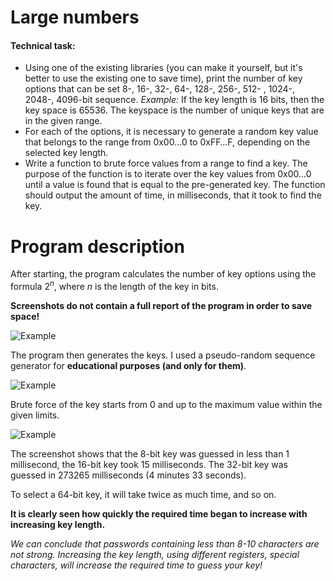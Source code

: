 # Large numbers

#### Technical task:
+ Using one of the existing libraries (you can make it yourself, but it's better to use the existing one to save time), print the number of key options that can be set 8-, 16-, 32-, 64-, 128-, 256-, 512- , 1024-, 2048-, 4096-bit sequence. *Example:* If the key length is 16 bits, then the key space is 65536. The keyspace is the number of unique keys that are in the given range.
+ For each of the options, it is necessary to generate a random key value that belongs to the range from 0x00…0 to 0xFF…F, depending on the selected key length.
+ Write a function to brute force values ​​from a range to find a key. The purpose of the function is to iterate over the key values from 0x00...0 until a value is found that is equal to the pre-generated key. The function should output the amount of time, in milliseconds, that it took to find the key.


# Program description
After starting, the program calculates the number of key options using the formula $2^n$, where $n$ is the length of the key in bits.

**Screenshots do not contain a full report of the program in order to save space!**

![Example](https://user-images.githubusercontent.com/47121348/169698195-5744c7bb-5c52-4e40-ba55-3544c4568b70.png)

The program then generates the keys. I used a pseudo-random sequence generator for **educational purposes (and only for them)**.

![Example](https://user-images.githubusercontent.com/47121348/169697206-c5c4608d-a19d-486c-9101-9a7605113ca3.png)


Brute force of the key starts from 0 and up to the maximum value within the given limits.

![Example](https://user-images.githubusercontent.com/47121348/169697313-177a92e1-3568-409d-9c4d-abd10d57ccac.png)


The screenshot shows that the 8-bit key was guessed in less than 1 millisecond, the 16-bit key took 15 milliseconds.
The 32-bit key was guessed in 273265 milliseconds (4 minutes 33 seconds).

To select a 64-bit key, it will take twice as much time, and so on.

**It is clearly seen how quickly the required time began to increase with increasing key length.**

*We can conclude that passwords containing less than 8-10 characters are not strong. Increasing the key length, using different registers, special characters, will increase the required time to guess your key!*
